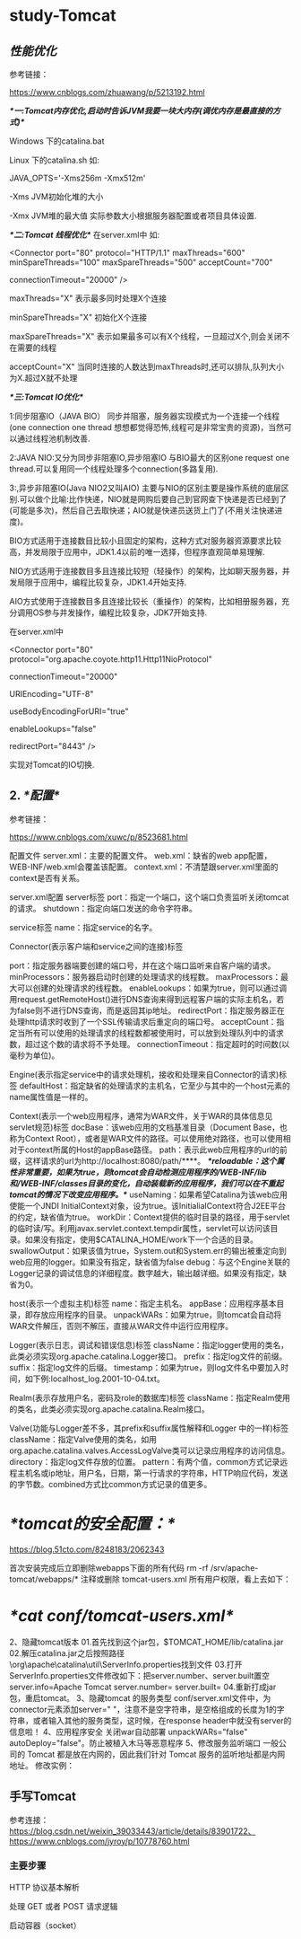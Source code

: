 # study-Tomcat #
## ***性能优化***

参考链接：

https://www.cnblogs.com/zhuawang/p/5213192.html

***\*一:Tomcat内存优化,启动时告诉JVM我要一块大内存(调优内存是最直接的方式)\****

Windows 下的catalina.bat

Linux 下的catalina.sh 如:

JAVA_OPTS='-Xms256m -Xmx512m'

-Xms<size> JVM初始化堆的大小

-Xmx<size> JVM堆的最大值 实际参数大小根据服务器配置或者项目具体设置.

***\*二:Tomcat 线程优化\**** 在server.xml中 如:

<Connector port="80" protocol="HTTP/1.1" maxThreads="600" minSpareThreads="100" maxSpareThreads="500" acceptCount="700"

connectionTimeout="20000"  />

maxThreads="X" 表示最多同时处理X个连接

minSpareThreads="X" 初始化X个连接

maxSpareThreads="X" 表示如果最多可以有X个线程，一旦超过X个,则会关闭不在需要的线程

acceptCount="X" 当同时连接的人数达到maxThreads时,还可以排队,队列大小为X.超过X就不处理

***\*三:Tomcat IO优化\****

1:同步阻塞IO（JAVA BIO） 同步并阻塞，服务器实现模式为一个连接一个线程(one connection one thread 想想都觉得恐怖,线程可是非常宝贵的资源)，当然可以通过线程池机制改善.

2:JAVA NIO:又分为同步非阻塞IO,异步阻塞IO 与BIO最大的区别one request one thread.可以复用同一个线程处理多个connection(多路复用).

3:,异步非阻塞IO(Java NIO2又叫AIO) 主要与NIO的区别主要是操作系统的底层区别.可以做个比喻:比作快递，NIO就是网购后要自己到官网查下快递是否已经到了(可能是多次)，然后自己去取快递；AIO就是快递员送货上门了(不用关注快递进度)。

BIO方式适用于连接数目比较小且固定的架构，这种方式对服务器资源要求比较高，并发局限于应用中，JDK1.4以前的唯一选择，但程序直观简单易理解.

NIO方式适用于连接数目多且连接比较短（轻操作）的架构，比如聊天服务器，并发局限于应用中，编程比较复杂，JDK1.4开始支持.

AIO方式使用于连接数目多且连接比较长（重操作）的架构，比如相册服务器，充分调用OS参与并发操作，编程比较复杂，JDK7开始支持.

在server.xml中

<Connector port="80" protocol="org.apache.coyote.http11.Http11NioProtocol" 

  connectionTimeout="20000" 

  URIEncoding="UTF-8" 

  useBodyEncodingForURI="true" 

  enableLookups="false" 

  redirectPort="8443" />

实现对Tomcat的IO切换.

## **2.** ***\*配置\****

参考链接：

https://www.cnblogs.com/xuwc/p/8523681.html

 配置文件
 server.xml：主要的配置文件。
 web.xml：缺省的web app配置，WEB-INF/web.xml会覆盖该配置。
 context.xml：不清楚跟server.xml里面的context是否有关系。
 
 server.xml配置
 server标签
 port：指定一个端口，这个端口负责监听关闭tomcat的请求。
 shutdown：指定向端口发送的命令字符串。
 
 service标签
 name：指定service的名字。
 
 Connector(表示客户端和service之间的连接)标签

port：指定服务器端要创建的端口号，并在这个端口监听来自客户端的请求。
 minProcessors：服务器启动时创建的处理请求的线程数。
 maxProcessors：最大可以创建的处理请求的线程数。
 enableLookups：如果为true，则可以通过调用request.getRemoteHost()进行DNS查询来得到远程客户端的实际主机名，若为false则不进行DNS查询，而是返回其ip地址。
 redirectPort：指定服务器正在处理http请求时收到了一个SSL传输请求后重定向的端口号。
 acceptCount：指定当所有可以使用的处理请求的线程数都被使用时，可以放到处理队列中的请求数，超过这个数的请求将不予处理。
 connectionTimeout：指定超时的时间数(以毫秒为单位)。
 
 Engine(表示指定service中的请求处理机，接收和处理来自Connector的请求)标签
 defaultHost：指定缺省的处理请求的主机名，它至少与其中的一个host元素的name属性值是一样的。
 
 Context(表示一个web应用程序，通常为WAR文件，关于WAR的具体信息见servlet规范)标签
 docBase：该web应用的文档基准目录（Document Base，也称为Context Root），或者是WAR文件的路径。可以使用绝对路径，也可以使用相对于context所属的Host的appBase路径。
 path：表示此web应用程序的url的前缀，这样请求的url为http://localhost:8080/path/****。
 ***\*reloadable：这个属性非常重要，如果为true，则tomcat会自动检测应用程序的/WEB-INF/lib和/WEB-INF/classes目录的变化，自动装载新的应用程序，我们可以在不重起tomcat的情况下改变应用程序。\****
 useNaming：如果希望Catalina为该web应用使能一个JNDI InitialContext对象，设为true。该InitialialContext符合J2EE平台的约定，缺省值为true。
 workDir：Context提供的临时目录的路径，用于servlet的临时读/写。利用javax.servlet.context.tempdir属性，servlet可以访问该目录。如果没有指定，使用$CATALINA_HOME/work下一个合适的目录。
 swallowOutput：如果该值为true，System.out和System.err的输出被重定向到web应用的logger。如果没有指定，缺省值为false
 debug：与这个Engine关联的Logger记录的调试信息的详细程度。数字越大，输出越详细。如果没有指定，缺省为0。
 
 host(表示一个虚拟主机)标签
 name：指定主机名。
 appBase：应用程序基本目录，即存放应用程序的目录。
 unpackWARs：如果为true，则tomcat会自动将WAR文件解压，否则不解压，直接从WAR文件中运行应用程序。
 
 Logger(表示日志，调试和错误信息)标签
 className：指定logger使用的类名，此类必须实现org.apache.catalina.Logger接口。
 prefix：指定log文件的前缀。
 suffix：指定log文件的后缀。
 timestamp：如果为true，则log文件名中要加入时间，如下例:localhost_log.2001-10-04.txt。
 
 Realm(表示存放用户名，密码及role的数据库)标签
 className：指定Realm使用的类名，此类必须实现org.apache.catalina.Realm接口。
 
 Valve(功能与Logger差不多，其prefix和suffix属性解释和Logger  中的一样)标签
 className：指定Valve使用的类名，如用org.apache.catalina.valves.AccessLogValve类可以记录应用程序的访问信息。
 directory：指定log文件存放的位置。
 pattern：有两个值，common方式记录远程主机名或ip地址，用户名，日期，第一行请求的字符串，HTTP响应代码，发送的字节数。combined方式比common方式记录的值更多。

# ***\*tomcat的安全配置：\****

https://blog.51cto.com/8248183/2062343

 

首次安装完成后立即删除webapps下面的所有代码
rm -rf /srv/apache-tomcat/webapps/*
注释或删除 tomcat-users.xml 所有用户权限，看上去如下：

# ***\*cat conf/tomcat-users.xml\****

<?xml version='1.0' encoding='utf-8'?>

<tomcat-users>
</tomcat-users>

2、隐藏tomcat版本
01.首先找到这个jar包，$TOMCAT_HOME/lib/catalina.jar
02.解压catalina.jar之后按照路径\org\apache\catalina\util\ServerInfo.properties找到文件
03.打开ServerInfo.properties文件修改如下：把server.number、server.built置空
server.info=Apache Tomcat
server.number=
server.built=
04.重新打成jar包，重启tomcat。
3、隐藏tomcat 的服务类型
conf/server.xml文件中，为connector元素添加server="
"，注意不是空字符串，是空格组成的长度为1的字符串，或者输入其他的服务类型，这时候，在response header中就没有server的信息啦！
4、应用程序安全
关闭war自动部署 unpackWARs="false" autoDeploy="false"。防止被植入木马等恶意程序
5、修改服务监听端口
一般公司的 Tomcat 都是放在内网的，因此我们针对 Tomcat 服务的监听地址都是内网地址。
修改实例：

<Connector port="8080" address="172.16.100.1" />

 

## 手写Tomcat

参考连接： https://blog.csdn.net/weixin_39033443/article/details/83901722、https://www.cnblogs.com/jyroy/p/10778760.html

### 主要步骤

HTTP 协议基本解析

处理 GET 或者 POST 请求逻辑

启动容器（socket）










